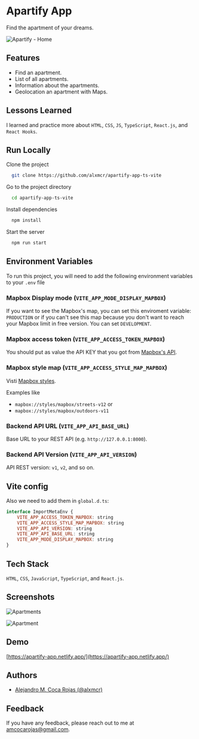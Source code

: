 
# Apartify App

Find the apartment of your dreams.

![Apartify - Home](https://res.cloudinary.com/images-alex-projects/image/upload/v1629524596/Portfolio/appartify-assets/images/apartify-home_nu9dkd.png)


## Features

- Find an apartment.
- List of all apartments.
- Information about the apartments.
- Geolocation an apartment with Maps.

  
## Lessons Learned

I learned and practice more about `HTML`, `CSS`, `JS`, `TypeScript`, `React.js`, and `React Hooks`.

  
## Run Locally

Clone the project

```bash
  git clone https://github.com/alxmcr/apartify-app-ts-vite
```

Go to the project directory

```bash
  cd apartify-app-ts-vite
```

Install dependencies

```bash
  npm install
```

Start the server

```bash
  npm run start
```

  
## Environment Variables

To run this project, you will need to add the following environment variables to your `.env` file

### Mapbox Display mode (`VITE_APP_MODE_DISPLAY_MAPBOX`)

If you want to see the Mapbox's map, you can set this enviroment variable: `PRODUCTION` or if you can't see this map because you don't want to reach your Mapbox limit in free version. You can set `DEVELOPMENT`.

### Mapbox access token (`VITE_APP_ACCESS_TOKEN_MAPBOX`)

You should put as value the API KEY that you got from [Mapbox's API](https://www.mapbox.com/).

### Mapbox style map (`VITE_APP_ACCESS_STYLE_MAP_MAPBOX`)

Visti [Mapbox styles](https://docs.mapbox.com/api/maps/styles/).

Examples like 
- `mapbox://styles/mapbox/streets-v12` or 
- `mapbox://styles/mapbox/outdoors-v11`

### Backend API URL (`VITE_APP_API_BASE_URL`)

Base URL to your REST API (e.g. `http://127.0.0.1:8000`).

### Backend API Version (`VITE_APP_API_VERSION`)

API REST version: `v1`, `v2`, and so on.



## Vite config

Also we need to add them in `global.d.ts`:

```javascript
interface ImportMetaEnv {
    VITE_APP_ACCESS_TOKEN_MAPBOX: string
    VITE_APP_ACCESS_STYLE_MAP_MAPBOX: string
    VITE_APP_API_VERSION: string
    VITE_APP_API_BASE_URL: string
    VITE_APP_MODE_DISPLAY_MAPBOX: string
}
```
  
## Tech Stack

`HTML`, `CSS`, `JavaScript`, `TypeScript`, and `React.js`.

  
## Screenshots

![Apartments](https://res.cloudinary.com/images-alex-projects/image/upload/v1629524217/Portfolio/appartify-assets/images/apartments-map_repfwl.png)

![Apartment](https://res.cloudinary.com/images-alex-projects/image/upload/v1629524217/Portfolio/appartify-assets/images/aparment-image_zlfdvv.png)

  
## Demo

[https://apartify-app.netlify.app/](https://apartify-app.netlify.app/)

  
## Authors

- [Alejandro M. Coca Rojas (@alxmcr)](https://www.github.com/alxmcr)

  
## Feedback

If you have any feedback, please reach out to me at amcocarojas@gmail.com.

  